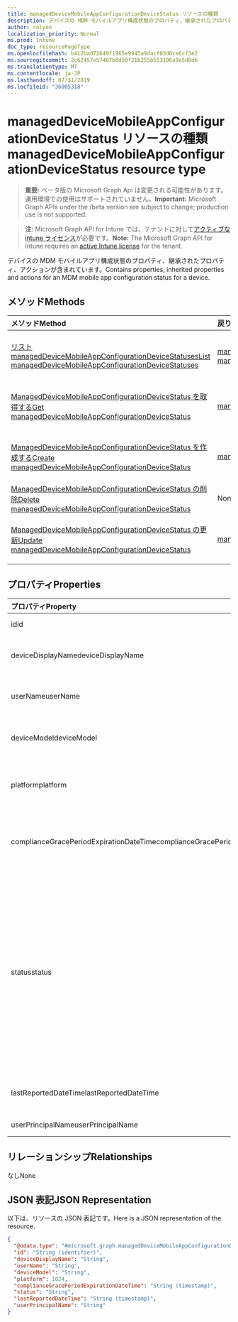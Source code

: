 ```yaml
---
title: managedDeviceMobileAppConfigurationDeviceStatus リソースの種類
description: デバイスの MDM モバイルアプリ構成状態のプロパティ、継承されたプロパティ、アクションが含まれています。
author: rolyon
localization_priority: Normal
ms.prod: Intune
doc_type: resourcePageType
ms.openlocfilehash: b412bad72649f1965e9945a9dacf03d6ce6cf3e2
ms.sourcegitcommit: 2c62457e57467b8d50f21b255b553106a9a5d8d6
ms.translationtype: MT
ms.contentlocale: ja-JP
ms.lasthandoff: 07/31/2019
ms.locfileid: "36005318"
---
```

# <a name="manageddevicemobileappconfigurationdevicestatus-resource-type"></a><span data-ttu-id="155a4-103">managedDeviceMobileAppConfigurationDeviceStatus リソースの種類</span><span class="sxs-lookup"><span data-stu-id="155a4-103">managedDeviceMobileAppConfigurationDeviceStatus resource type</span></span>

> <span data-ttu-id="155a4-104">**重要:** ベータ版の Microsoft Graph Api は変更される可能性があります。運用環境での使用はサポートされていません。</span><span class="sxs-lookup"><span data-stu-id="155a4-104">**Important:** Microsoft Graph APIs under the /beta version are subject to change; production use is not supported.</span></span>

> <span data-ttu-id="155a4-105">**注:** Microsoft Graph API for Intune では、テナントに対して[アクティブな intune ライセンス](https://go.microsoft.com/fwlink/?linkid=839381)が必要です。</span><span class="sxs-lookup"><span data-stu-id="155a4-105">**Note:** The Microsoft Graph API for Intune requires an [active Intune license](https://go.microsoft.com/fwlink/?linkid=839381) for the tenant.</span></span>

<span data-ttu-id="155a4-106">デバイスの MDM モバイルアプリ構成状態のプロパティ、継承されたプロパティ、アクションが含まれています。</span><span class="sxs-lookup"><span data-stu-id="155a4-106">Contains properties, inherited properties and actions for an MDM mobile app configuration status for a device.</span></span>

## <a name="methods"></a><span data-ttu-id="155a4-107">メソッド</span><span class="sxs-lookup"><span data-stu-id="155a4-107">Methods</span></span>
|<span data-ttu-id="155a4-108">メソッド</span><span class="sxs-lookup"><span data-stu-id="155a4-108">Method</span></span>|<span data-ttu-id="155a4-109">戻り値の型</span><span class="sxs-lookup"><span data-stu-id="155a4-109">Return Type</span></span>|<span data-ttu-id="155a4-110">説明</span><span class="sxs-lookup"><span data-stu-id="155a4-110">Description</span></span>|
|:---|:---|:---|
|[<span data-ttu-id="155a4-111">リスト managedDeviceMobileAppConfigurationDeviceStatuses</span><span class="sxs-lookup"><span data-stu-id="155a4-111">List managedDeviceMobileAppConfigurationDeviceStatuses</span></span>](../api/intune-apps-manageddevicemobileappconfigurationdevicestatus-list.md)|<span data-ttu-id="155a4-112">[managedDeviceMobileAppConfigurationDeviceStatus](../resources/intune-apps-manageddevicemobileappconfigurationdevicestatus.md)コレクション</span><span class="sxs-lookup"><span data-stu-id="155a4-112">[managedDeviceMobileAppConfigurationDeviceStatus](../resources/intune-apps-manageddevicemobileappconfigurationdevicestatus.md) collection</span></span>|<span data-ttu-id="155a4-113">[ManagedDeviceMobileAppConfigurationDeviceStatus](../resources/intune-apps-manageddevicemobileappconfigurationdevicestatus.md)オブジェクトのプロパティとリレーションシップをリストします。</span><span class="sxs-lookup"><span data-stu-id="155a4-113">List properties and relationships of the [managedDeviceMobileAppConfigurationDeviceStatus](../resources/intune-apps-manageddevicemobileappconfigurationdevicestatus.md) objects.</span></span>|
|[<span data-ttu-id="155a4-114">ManagedDeviceMobileAppConfigurationDeviceStatus を取得する</span><span class="sxs-lookup"><span data-stu-id="155a4-114">Get managedDeviceMobileAppConfigurationDeviceStatus</span></span>](../api/intune-apps-manageddevicemobileappconfigurationdevicestatus-get.md)|[<span data-ttu-id="155a4-115">managedDeviceMobileAppConfigurationDeviceStatus</span><span class="sxs-lookup"><span data-stu-id="155a4-115">managedDeviceMobileAppConfigurationDeviceStatus</span></span>](../resources/intune-apps-manageddevicemobileappconfigurationdevicestatus.md)|<span data-ttu-id="155a4-116">[ManagedDeviceMobileAppConfigurationDeviceStatus](../resources/intune-apps-manageddevicemobileappconfigurationdevicestatus.md)オブジェクトのプロパティとリレーションシップを読み取ります。</span><span class="sxs-lookup"><span data-stu-id="155a4-116">Read properties and relationships of the [managedDeviceMobileAppConfigurationDeviceStatus](../resources/intune-apps-manageddevicemobileappconfigurationdevicestatus.md) object.</span></span>|
|[<span data-ttu-id="155a4-117">ManagedDeviceMobileAppConfigurationDeviceStatus を作成する</span><span class="sxs-lookup"><span data-stu-id="155a4-117">Create managedDeviceMobileAppConfigurationDeviceStatus</span></span>](../api/intune-apps-manageddevicemobileappconfigurationdevicestatus-create.md)|[<span data-ttu-id="155a4-118">managedDeviceMobileAppConfigurationDeviceStatus</span><span class="sxs-lookup"><span data-stu-id="155a4-118">managedDeviceMobileAppConfigurationDeviceStatus</span></span>](../resources/intune-apps-manageddevicemobileappconfigurationdevicestatus.md)|<span data-ttu-id="155a4-119">新しい[managedDeviceMobileAppConfigurationDeviceStatus](../resources/intune-apps-manageddevicemobileappconfigurationdevicestatus.md)オブジェクトを作成します。</span><span class="sxs-lookup"><span data-stu-id="155a4-119">Create a new [managedDeviceMobileAppConfigurationDeviceStatus](../resources/intune-apps-manageddevicemobileappconfigurationdevicestatus.md) object.</span></span>|
|[<span data-ttu-id="155a4-120">ManagedDeviceMobileAppConfigurationDeviceStatus の削除</span><span class="sxs-lookup"><span data-stu-id="155a4-120">Delete managedDeviceMobileAppConfigurationDeviceStatus</span></span>](../api/intune-apps-manageddevicemobileappconfigurationdevicestatus-delete.md)|<span data-ttu-id="155a4-121">None</span><span class="sxs-lookup"><span data-stu-id="155a4-121">None</span></span>|<span data-ttu-id="155a4-122">[ManagedDeviceMobileAppConfigurationDeviceStatus](../resources/intune-apps-manageddevicemobileappconfigurationdevicestatus.md)を削除します。</span><span class="sxs-lookup"><span data-stu-id="155a4-122">Deletes a [managedDeviceMobileAppConfigurationDeviceStatus](../resources/intune-apps-manageddevicemobileappconfigurationdevicestatus.md).</span></span>|
|[<span data-ttu-id="155a4-123">ManagedDeviceMobileAppConfigurationDeviceStatus の更新</span><span class="sxs-lookup"><span data-stu-id="155a4-123">Update managedDeviceMobileAppConfigurationDeviceStatus</span></span>](../api/intune-apps-manageddevicemobileappconfigurationdevicestatus-update.md)|[<span data-ttu-id="155a4-124">managedDeviceMobileAppConfigurationDeviceStatus</span><span class="sxs-lookup"><span data-stu-id="155a4-124">managedDeviceMobileAppConfigurationDeviceStatus</span></span>](../resources/intune-apps-manageddevicemobileappconfigurationdevicestatus.md)|<span data-ttu-id="155a4-125">[ManagedDeviceMobileAppConfigurationDeviceStatus](../resources/intune-apps-manageddevicemobileappconfigurationdevicestatus.md)オブジェクトのプロパティを更新します。</span><span class="sxs-lookup"><span data-stu-id="155a4-125">Update the properties of a [managedDeviceMobileAppConfigurationDeviceStatus](../resources/intune-apps-manageddevicemobileappconfigurationdevicestatus.md) object.</span></span>|

## <a name="properties"></a><span data-ttu-id="155a4-126">プロパティ</span><span class="sxs-lookup"><span data-stu-id="155a4-126">Properties</span></span>
|<span data-ttu-id="155a4-127">プロパティ</span><span class="sxs-lookup"><span data-stu-id="155a4-127">Property</span></span>|<span data-ttu-id="155a4-128">型</span><span class="sxs-lookup"><span data-stu-id="155a4-128">Type</span></span>|<span data-ttu-id="155a4-129">説明</span><span class="sxs-lookup"><span data-stu-id="155a4-129">Description</span></span>|
|:---|:---|:---|
|<span data-ttu-id="155a4-130">id</span><span class="sxs-lookup"><span data-stu-id="155a4-130">id</span></span>|<span data-ttu-id="155a4-131">文字列</span><span class="sxs-lookup"><span data-stu-id="155a4-131">String</span></span>|<span data-ttu-id="155a4-132">エンティティのキー。</span><span class="sxs-lookup"><span data-stu-id="155a4-132">Key of the entity.</span></span>|
|<span data-ttu-id="155a4-133">deviceDisplayName</span><span class="sxs-lookup"><span data-stu-id="155a4-133">deviceDisplayName</span></span>|<span data-ttu-id="155a4-134">String</span><span class="sxs-lookup"><span data-stu-id="155a4-134">String</span></span>|<span data-ttu-id="155a4-135">DevicePolicyStatus のデバイス名。</span><span class="sxs-lookup"><span data-stu-id="155a4-135">Device name of the DevicePolicyStatus.</span></span>|
|<span data-ttu-id="155a4-136">userName</span><span class="sxs-lookup"><span data-stu-id="155a4-136">userName</span></span>|<span data-ttu-id="155a4-137">文字列型 (String)</span><span class="sxs-lookup"><span data-stu-id="155a4-137">String</span></span>|<span data-ttu-id="155a4-138">レポートされているユーザー名</span><span class="sxs-lookup"><span data-stu-id="155a4-138">The User Name that is being reported</span></span>|
|<span data-ttu-id="155a4-139">deviceModel</span><span class="sxs-lookup"><span data-stu-id="155a4-139">deviceModel</span></span>|<span data-ttu-id="155a4-140">String</span><span class="sxs-lookup"><span data-stu-id="155a4-140">String</span></span>|<span data-ttu-id="155a4-141">レポートされているデバイス モデル</span><span class="sxs-lookup"><span data-stu-id="155a4-141">The device model that is being reported</span></span>|
|<span data-ttu-id="155a4-142">platform</span><span class="sxs-lookup"><span data-stu-id="155a4-142">platform</span></span>|<span data-ttu-id="155a4-143">Int32</span><span class="sxs-lookup"><span data-stu-id="155a4-143">Int32</span></span>|<span data-ttu-id="155a4-144">レポートされているデバイスのプラットフォーム</span><span class="sxs-lookup"><span data-stu-id="155a4-144">Platform of the device that is being reported</span></span>|
|<span data-ttu-id="155a4-145">complianceGracePeriodExpirationDateTime</span><span class="sxs-lookup"><span data-stu-id="155a4-145">complianceGracePeriodExpirationDateTime</span></span>|<span data-ttu-id="155a4-146">DateTimeOffset</span><span class="sxs-lookup"><span data-stu-id="155a4-146">DateTimeOffset</span></span>|<span data-ttu-id="155a4-147">デバイス コンプライアンスの猶予期間が過ぎる DateTime</span><span class="sxs-lookup"><span data-stu-id="155a4-147">The DateTime when device compliance grace period expires</span></span>|
|<span data-ttu-id="155a4-148">status</span><span class="sxs-lookup"><span data-stu-id="155a4-148">status</span></span>|[<span data-ttu-id="155a4-149">complianceStatus</span><span class="sxs-lookup"><span data-stu-id="155a4-149">complianceStatus</span></span>](../resources/intune-shared-compliancestatus.md)|<span data-ttu-id="155a4-150">ポリシー レポートのコンプライアンスの状態。</span><span class="sxs-lookup"><span data-stu-id="155a4-150">Compliance status of the policy report.</span></span> <span data-ttu-id="155a4-151">可能な値は、`unknown`、`notApplicable`、`compliant`、`remediated`、`nonCompliant`、`error`、`conflict`、`notAssigned` です。</span><span class="sxs-lookup"><span data-stu-id="155a4-151">Possible values are: `unknown`, `notApplicable`, `compliant`, `remediated`, `nonCompliant`, `error`, `conflict`, `notAssigned`.</span></span>|
|<span data-ttu-id="155a4-152">lastReportedDateTime</span><span class="sxs-lookup"><span data-stu-id="155a4-152">lastReportedDateTime</span></span>|<span data-ttu-id="155a4-153">DateTimeOffset</span><span class="sxs-lookup"><span data-stu-id="155a4-153">DateTimeOffset</span></span>|<span data-ttu-id="155a4-154">ポリシー レポートの最終変更日時。</span><span class="sxs-lookup"><span data-stu-id="155a4-154">Last modified date time of the policy report.</span></span>|
|<span data-ttu-id="155a4-155">userPrincipalName</span><span class="sxs-lookup"><span data-stu-id="155a4-155">userPrincipalName</span></span>|<span data-ttu-id="155a4-156">String</span><span class="sxs-lookup"><span data-stu-id="155a4-156">String</span></span>|<span data-ttu-id="155a4-157">UserPrincipalName。</span><span class="sxs-lookup"><span data-stu-id="155a4-157">UserPrincipalName.</span></span>|

## <a name="relationships"></a><span data-ttu-id="155a4-158">リレーションシップ</span><span class="sxs-lookup"><span data-stu-id="155a4-158">Relationships</span></span>
<span data-ttu-id="155a4-159">なし</span><span class="sxs-lookup"><span data-stu-id="155a4-159">None</span></span>

## <a name="json-representation"></a><span data-ttu-id="155a4-160">JSON 表記</span><span class="sxs-lookup"><span data-stu-id="155a4-160">JSON Representation</span></span>
<span data-ttu-id="155a4-161">以下は、リソースの JSON 表記です。</span><span class="sxs-lookup"><span data-stu-id="155a4-161">Here is a JSON representation of the resource.</span></span>
<!-- {
  "blockType": "resource",
  "keyProperty": "id",
  "@odata.type": "microsoft.graph.managedDeviceMobileAppConfigurationDeviceStatus"
}
-->
``` json
{
  "@odata.type": "#microsoft.graph.managedDeviceMobileAppConfigurationDeviceStatus",
  "id": "String (identifier)",
  "deviceDisplayName": "String",
  "userName": "String",
  "deviceModel": "String",
  "platform": 1024,
  "complianceGracePeriodExpirationDateTime": "String (timestamp)",
  "status": "String",
  "lastReportedDateTime": "String (timestamp)",
  "userPrincipalName": "String"
}
```





